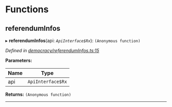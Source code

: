 

# Functions

<a id="referenduminfos"></a>

##  referendumInfos

▸ **referendumInfos**(api: *`ApiInterface$Rx`*): `(Anonymous function)`

*Defined in [democracy/referendumInfos.ts:15](https://github.com/polkadot-js/api/blob/5f43da0/packages/api-derive/src/democracy/referendumInfos.ts#L15)*

**Parameters:**

| Name | Type |
| ------ | ------ |
| api | `ApiInterface$Rx` |

**Returns:** `(Anonymous function)`

___

